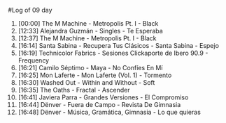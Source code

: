 #Log of 09 day

1. [00:00] The M Machine - Metropolis Pt. I - Black
1. [12:33] Alejandra Guzmán - Singles - Te Esperaba
1. [12:37] The M Machine - Metropolis Pt. I - Black
1. [16:14] Santa Sabina - Recupera Tus Clásicos - Santa Sabina - Espejo
1. [16:19] Technicolor Fabrics - Sesiones Clickaporte de Ibero 90.9 - Frequency
1. [16:21] Camilo Séptimo - Maya - No Confíes En Mí
1. [16:25] Mon Laferte - Mon Laferte (Vol. 1) - Tormento
1. [16:30] Washed Out - Within and Without - Soft
1. [16:35] The Oaths - Fractal - Ascender
1. [16:41] Javiera Parra - Grandes Versiones - El Compromiso
1. [16:44] Dënver - Fuera de Campo - Revista De Gimnasia
1. [16:48] Dënver - Música, Gramática, Gimnasia - Lo que quieras
